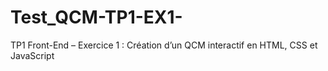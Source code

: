 # Test_QCM-TP1-EX1-
TP1 Front-End – Exercice 1 : Création d’un QCM interactif en HTML, CSS et JavaScript
